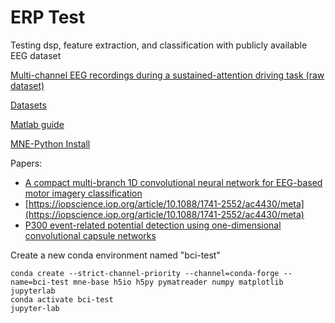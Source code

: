 # ERP Test
Testing dsp, feature extraction, and classification with publicly available EEG dataset

[Multi-channel EEG recordings during a sustained-attention driving task (raw dataset)](https://www.nature.com/articles/s41597-019-0027-4)

[Datasets](https://figshare.com/articles/dataset/Multi-channel_EEG_recordings_during_a_sustained-attention_driving_task_preprocessed_dataset_/7666055/3)

[Matlab guide](https://figshare.com/articles/dataset/Multi-channel_EEG_recordings_during_a_sustained-attention_driving_task/6427334/5?file=14252852)

[MNE-Python Install](https://mne.tools/stable/install/manual_install.html#manual-install)

Papers:
- [A compact multi-branch 1D convolutional neural network for EEG-based motor imagery classification](https://www.sciencedirect.com/science/article/pii/S1746809422009107)
- [https://iopscience.iop.org/article/10.1088/1741-2552/ac4430/meta](https://iopscience.iop.org/article/10.1088/1741-2552/ac4430/meta)
- [P300 event-related potential detection using one-dimensional convolutional capsule networks](https://www.sciencedirect.com/science/article/pii/S0957417421001421)

Create a new conda environment named "bci-test"
```
conda create --strict-channel-priority --channel=conda-forge --name=bci-test mne-base h5io h5py pymatreader numpy matplotlib jupyterlab
conda activate bci-test
jupyter-lab
```
